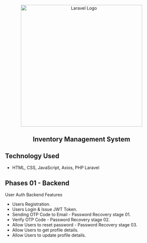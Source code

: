 <p align="center"><a href="https://laravel.com" target="_blank"><img src="https://raw.githubusercontent.com/laravel/art/master/logo-lockup/5%20SVG/2%20CMYK/1%20Full%20Color/laravel-logolockup-cmyk-red.svg" width="400" alt="Laravel Logo"></a></p>

## <p align="center"> Inventory Management System</p>

## Technology Used
- HTML, CSS, JavaScript, Axios, PHP Laravel

## Phases 01 - Backend
User Auth Backend Features

- Users Registration.
- Users Login & Issue JWT Token.
- Sending OTP Code to Email - Password Recovery stage 01.
- Verify OTP Code - Password Recovery stage 02.
- Allow Users to reset password - Password Recovery stage 03.
- Allow Users to get profile details.
- Allow Users to update profile details.
